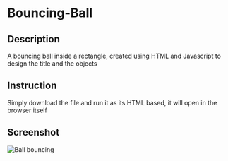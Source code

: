 # Bouncing-Ball
## Description
A bouncing ball inside a rectangle, created using HTML and Javascript to design the title and the objects
## Instruction
Simply download the file and run it as its HTML based, it will open in the browser itself
## Screenshot

![Ball bouncing](https://github.com/M-amin91/Bouncing-Ball/assets/128710490/cc963a00-1783-4b59-af96-2a51d3ba4b10)
